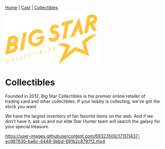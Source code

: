 [Home](README.md) | [Cast](cast.md) | [Collectibles](collectibles.md)

<img src="images/logo_bigstar.svg" alt="StarGazers Logo" style="width:300px;">

# Collectibles

Founded in 2012, Big Star Collectibles is the premier online retailer of trading card and other collectibles. If your hobby is collecting, we've got the stock you want.

We have the largest inventory of fan favorite items on the web. And if we don't have it, ask us and our elite Star Hunter team will search the galaxy for your special treasure.

https://user-images.githubusercontent.com/69323500/171511437-ec987830-ba6c-4448-9ebd-691b2c8797f2.mp4

